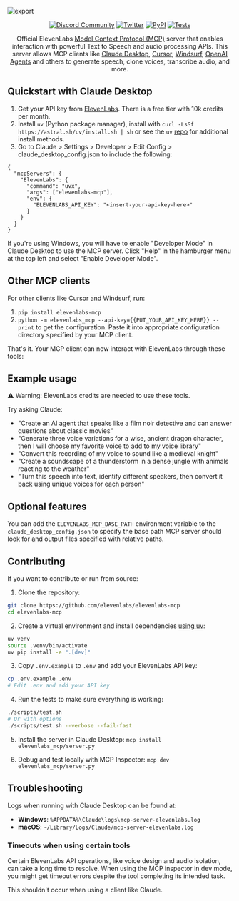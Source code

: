 ![export](https://github.com/user-attachments/assets/ee379feb-348d-48e7-899c-134f7f7cd74f)

<div class="title-block" style="text-align: center;" align="center">

  [![Discord Community](https://img.shields.io/badge/discord-@elevenlabs-000000.svg?style=for-the-badge&logo=discord&labelColor=000)](https://discord.gg/elevenlabs)
  [![Twitter](https://img.shields.io/badge/Twitter-@elevenlabsio-000000.svg?style=for-the-badge&logo=twitter&labelColor=000)](https://x.com/ElevenLabsDevs)
  [![PyPI](https://img.shields.io/badge/PyPI-elevenlabs--mcp-000000.svg?style=for-the-badge&logo=pypi&labelColor=000)](https://pypi.org/project/elevenlabs-mcp)
  [![Tests](https://img.shields.io/badge/tests-passing-000000.svg?style=for-the-badge&logo=github&labelColor=000)](https://github.com/elevenlabs/elevenlabs-mcp-server/actions/workflows/test.yml)

</div>


<p align="center">
  Official ElevenLabs <a href="https://github.com/modelcontextprotocol">Model Context Protocol (MCP)</a> server that enables interaction with powerful Text to Speech and audio processing APIs. This server allows MCP clients like <a href="https://www.anthropic.com/claude">Claude Desktop</a>, <a href="https://www.cursor.so">Cursor</a>, <a href="https://codeium.com/windsurf">Windsurf</a>, <a href="https://github.com/openai/openai-agents-python">OpenAI Agents</a> and others to generate speech, clone voices, transcribe audio, and more.
</p>

## Quickstart with Claude Desktop

1. Get your API key from [ElevenLabs](https://elevenlabs.io/app/settings/api-keys). There is a free tier with 10k credits per month.
2. Install `uv` (Python package manager), install with `curl -LsSf https://astral.sh/uv/install.sh | sh` or see the `uv` [repo](https://github.com/astral-sh/uv) for additional install methods.
3. Go to Claude > Settings > Developer > Edit Config > claude_desktop_config.json to include the following:

```
{
  "mcpServers": {
    "ElevenLabs": {
      "command": "uvx",
      "args": ["elevenlabs-mcp"],
      "env": {
        "ELEVENLABS_API_KEY": "<insert-your-api-key-here>"
      }
    }
  }
}

```

If you're using Windows, you will have to enable "Developer Mode" in Claude Desktop to use the MCP server. Click "Help" in the hamburger menu at the top left and select "Enable Developer Mode".

## Other MCP clients

For other clients like Cursor and Windsurf, run:
1. `pip install elevenlabs-mcp`
2. `python -m elevenlabs_mcp --api-key={{PUT_YOUR_API_KEY_HERE}} --print` to get the configuration. Paste it into appropriate configuration directory specified by your MCP client.

That's it. Your MCP client can now interact with ElevenLabs through these tools:

## Example usage

⚠️ Warning: ElevenLabs credits are needed to use these tools.

Try asking Claude:

- "Create an AI agent that speaks like a film noir detective and can answer questions about classic movies"
- "Generate three voice variations for a wise, ancient dragon character, then I will choose my favorite voice to add to my voice library"
- "Convert this recording of my voice to sound like a medieval knight"
- "Create a soundscape of a thunderstorm in a dense jungle with animals reacting to the weather"
- "Turn this speech into text, identify different speakers, then convert it back using unique voices for each person"

## Optional features

You can add the `ELEVENLABS_MCP_BASE_PATH` environment variable to the `claude_desktop_config.json` to specify the base path MCP server should look for and output files specified with relative paths.

## Contributing

If you want to contribute or run from source:

1. Clone the repository:

```bash
git clone https://github.com/elevenlabs/elevenlabs-mcp
cd elevenlabs-mcp
```

2. Create a virtual environment and install dependencies [using uv](https://github.com/astral-sh/uv):

```bash
uv venv
source .venv/bin/activate
uv pip install -e ".[dev]"
```

3. Copy `.env.example` to `.env` and add your ElevenLabs API key:

```bash
cp .env.example .env
# Edit .env and add your API key
```

4. Run the tests to make sure everything is working:

```bash
./scripts/test.sh
# Or with options
./scripts/test.sh --verbose --fail-fast
```

5. Install the server in Claude Desktop: `mcp install elevenlabs_mcp/server.py`

6. Debug and test locally with MCP Inspector: `mcp dev elevenlabs_mcp/server.py`

## Troubleshooting

Logs when running with Claude Desktop can be found at:

- **Windows**: `%APPDATA%\Claude\logs\mcp-server-elevenlabs.log`
- **macOS**: `~/Library/Logs/Claude/mcp-server-elevenlabs.log`

### Timeouts when using certain tools

Certain ElevenLabs API operations, like voice design and audio isolation, can take a long time to resolve. When using the MCP inspector in dev mode, you might get timeout errors despite the tool completing its intended task.

This shouldn't occur when using a client like Claude.
